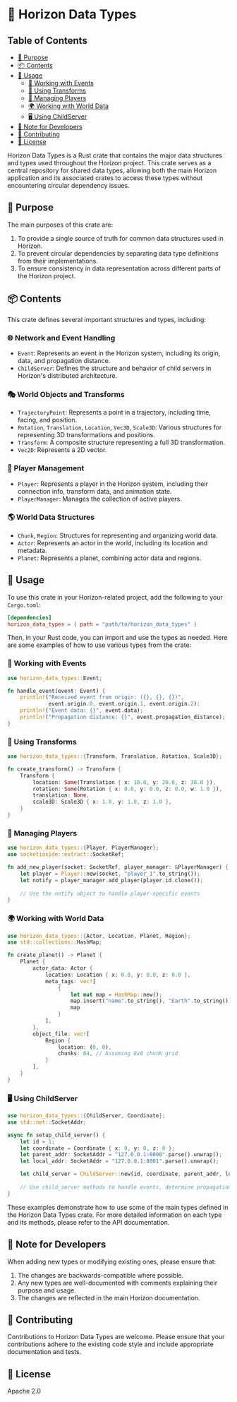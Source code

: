 # 🌌 Horizon Data Types

## Table of Contents
- [🎯 Purpose](#-purpose)
- [📦 Contents](#-contents)
- [🚀 Usage](#-usage)
  - [📡 Working with Events](#-working-with-events)
  - [🔄 Using Transforms](#-using-transforms)
  - [👥 Managing Players](#-managing-players)
  - [🌍 Working with World Data](#-working-with-world-data)
  - [🖥️ Using ChildServer](#️-using-childserver)
- [📝 Note for Developers](#-note-for-developers)
- [🤝 Contributing](#-contributing)
- [📜 License](#-license)

Horizon Data Types is a Rust crate that contains the major data structures and types used throughout the Horizon project. This crate serves as a central repository for shared data types, allowing both the main Horizon application and its associated crates to access these types without encountering circular dependency issues.

## 🎯 Purpose

The main purposes of this crate are:

1. To provide a single source of truth for common data structures used in Horizon.
2. To prevent circular dependencies by separating data type definitions from their implementations.
3. To ensure consistency in data representation across different parts of the Horizon project.

## 📦 Contents

This crate defines several important structures and types, including:

### 🌐 Network and Event Handling

- `Event`: Represents an event in the Horizon system, including its origin, data, and propagation distance.
- `ChildServer`: Defines the structure and behavior of child servers in Horizon's distributed architecture.

### 🎭 World Objects and Transforms

- `TrajectoryPoint`: Represents a point in a trajectory, including time, facing, and position.
- `Rotation`, `Translation`, `Location`, `Vec3D`, `Scale3D`: Various structures for representing 3D transformations and positions.
- `Transform`: A composite structure representing a full 3D transformation.
- `Vec2D`: Represents a 2D vector.

### 👤 Player Management

- `Player`: Represents a player in the Horizon system, including their connection info, transform data, and animation state.
- `PlayerManager`: Manages the collection of active players.

### 🌎 World Data Structures

- `Chunk`, `Region`: Structures for representing and organizing world data.
- `Actor`: Represents an actor in the world, including its location and metadata.
- `Planet`: Represents a planet, combining actor data and regions.

## 🚀 Usage

To use this crate in your Horizon-related project, add the following to your `Cargo.toml`:

```toml
[dependencies]
horizon_data_types = { path = "path/to/horizon_data_types" }
```

Then, in your Rust code, you can import and use the types as needed. Here are some examples of how to use various types from the crate:

### 📡 Working with Events

```rust
use horizon_data_types::Event;

fn handle_event(event: Event) {
    println!("Received event from origin: ({}, {}, {})", 
             event.origin.0, event.origin.1, event.origin.2);
    println!("Event data: {}", event.data);
    println!("Propagation distance: {}", event.propagation_distance);
}
```

### 🔄 Using Transforms

```rust
use horizon_data_types::{Transform, Translation, Rotation, Scale3D};

fn create_transform() -> Transform {
    Transform {
        location: Some(Translation { x: 10.0, y: 20.0, z: 30.0 }),
        rotation: Some(Rotation { x: 0.0, y: 0.0, z: 0.0, w: 1.0 }),
        translation: None,
        scale3D: Scale3D { x: 1.0, y: 1.0, z: 1.0 },
    }
}
```

### 👥 Managing Players

```rust
use horizon_data_types::{Player, PlayerManager};
use socketioxide::extract::SocketRef;

fn add_new_player(socket: SocketRef, player_manager: &PlayerManager) {
    let player = Player::new(socket, "player_1".to_string());
    let notify = player_manager.add_player(player.id.clone());
    
    // Use the notify object to handle player-specific events
}
```

### 🌍 Working with World Data

```rust
use horizon_data_types::{Actor, Location, Planet, Region};
use std::collections::HashMap;

fn create_planet() -> Planet {
    Planet {
        actor_data: Actor {
            location: Location { x: 0.0, y: 0.0, z: 0.0 },
            meta_tags: vec![
                {
                    let mut map = HashMap::new();
                    map.insert("name".to_string(), "Earth".to_string());
                    map
                }
            ],
        },
        object_file: vec![
            Region {
                location: (0, 0),
                chunks: 64, // Assuming 8x8 chunk grid
            }
        ],
    }
}
```

### 🖥️ Using ChildServer

```rust
use horizon_data_types::{ChildServer, Coordinate};
use std::net::SocketAddr;

async fn setup_child_server() {
    let id = 1;
    let coordinate = Coordinate { x: 0, y: 0, z: 0 };
    let parent_addr: SocketAddr = "127.0.0.1:8000".parse().unwrap();
    let local_addr: SocketAddr = "127.0.0.1:8001".parse().unwrap();

    let child_server = ChildServer::new(id, coordinate, parent_addr, local_addr).await;
    
    // Use child_server methods to handle events, determine propagation, etc.
}
```

These examples demonstrate how to use some of the main types defined in the Horizon Data Types crate. For more detailed information on each type and its methods, please refer to the API documentation.

## 📝 Note for Developers

When adding new types or modifying existing ones, please ensure that:

1. The changes are backwards-compatible where possible.
2. Any new types are well-documented with comments explaining their purpose and usage.
3. The changes are reflected in the main Horizon documentation.

## 🤝 Contributing

Contributions to Horizon Data Types are welcome. Please ensure that your contributions adhere to the existing code style and include appropriate documentation and tests.

## 📜 License

Apache 2.0
